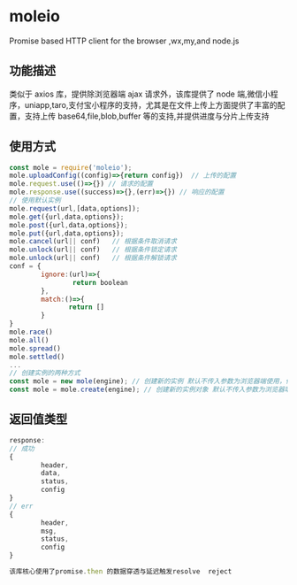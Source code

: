 # moleio

Promise based HTTP client for the browser ,wx,my,and node.js

## 功能描述

类似于 axios 库，提供除浏览器端 ajax 请求外，该库提供了 node 端,微信小程序，uniapp,taro,支付宝小程序的支持，尤其是在文件上传上方面提供了丰富的配置，支持上传 base64,file,blob,buffer 等的支持,并提供进度与分片上传支持

## 使用方式

```js
const mole = require('moleio');
mole.uploadConfig((config)=>{return config})  // 上传的配置
mole.request.use(()=>{}) // 请求的配置
mole.response.use((success)=>{},(err)=>{}) // 响应的配置
// 使用默认实例
mole.request(url,[data,options]);
mole.get({url,data,options});
mole.post({url,data,options});
mole.put({url,data,options});
mole.cancel(url|| conf)   // 根据条件取消请求
mole.unlock(url|| conf)   // 根据条件锁定请求
mole.unlock(url|| conf)   // 根据条件解锁请求
conf = {
        ignore:(url)=>{
                return boolean
        },
        match:()=>{
               return []
        }
}
mole.race()
mole.all()
mole.spread()
mole.settled() 
...
// 创建实例的两种方式
const mole = new mole(engine); // 创建新的实例 默认不传入参数为浏览器端使用，传入 node,wx,my,taro ...可更换请求环境
const mole = mole.create(engine); // 创建新的实例对象 默认不传入参数为浏览器端使用，传入 node,wx,my,taro ...可更换请求环境

```

## 返回值类型

```js
response:
// 成功
{
        header,
        data,
        status,
        config
}
// err
{
        header,
        msg,
        status,
        config
}

```

```js
该库核心使用了promise.then 的数据穿透与延迟触发resolve  reject 

```


